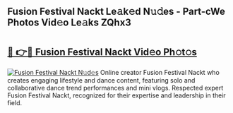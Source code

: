 ## Fusion Festival Nackt Le𝚊k𝚎d N𝚞𝚍es - Part-cWe Photos Vid𝚎o Le𝚊ks ZQhx3

# <h2><a href="http://fbajok.evod.top/?m=Fusion+Festival+Nackt">🔗 👉🔴 Fusion Festival Nackt Vid𝚎o Ph𝚘t𝚘s</a></h2>

[![Fusion Festival Nackt N𝚞d𝚎s](https://i.imgur.com/8V9OHl7.gif)](http://fbajok.evod.top/?m=Fusion+Festival+Nackt)
Online creator Fusion Festival Nackt who creates engaging lifestyle and dance content, featuring solo and collaborative dance trend performances and mini vlogs. Respected expert Fusion Festival Nackt, recognized for their expertise and leadership in their field. 
